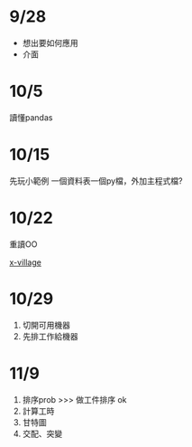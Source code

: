 # 9/28
- 想出要如何應用
- 介面

# 10/5
讀懂pandas

# 10/15
先玩小範例
一個資料表一個py檔，外加主程式檔?


# 10/22
重讀OO

[x-village](https://github.com/x-village/python-course)

# 10/29
1. 切開可用機器
2. 先排工作給機器

# 11/9
1. 排序prob >>> 做工件排序 ok
2. 計算工時
3. 甘特圖
4. 交配、突變